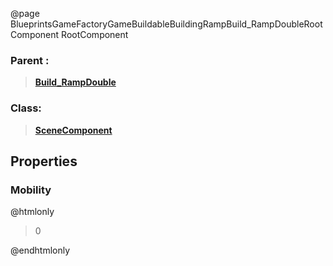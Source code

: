 @page BlueprintsGameFactoryGameBuildableBuildingRampBuild_RampDoubleRootComponent RootComponent
### Parent :
<b><a href="_blueprints_game_factory_game_buildable_building_ramp_build__ramp_double.html"><blockquote>Build_RampDouble</blockquote></a></b>
### Class:
<b><a href="_class_script_scene_component.html"><blockquote>SceneComponent</blockquote></a></b>
## Properties
### Mobility
@htmlonly
<blockquote>0</blockquote>
@endhtmlonly


